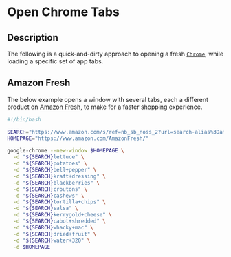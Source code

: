 # Open Chrome Tabs

## Description
The following is a quick-and-dirty approach to opening a fresh [`Chrome`](https://www.google.com/chrome/), while loading a specific set of app tabs.

## Amazon Fresh
The below example opens a window with several tabs, each a different product on [Amazon Fresh](https://www.amazon.com/AmazonFresh), to make for a faster shopping experience.

```bash
#!/bin/bash

SEARCH="https://www.amazon.com/s/ref=nb_sb_noss_2?url=search-alias%3Damazonfresh&field-keywords="
HOMEPAGE="https://www.amazon.com/AmazonFresh/"

google-chrome --new-window $HOMEPAGE \
  -d "${SEARCH}lettuce" \
  -d "${SEARCH}potatoes" \
  -d "${SEARCH}bell+pepper" \
  -d "${SEARCH}kraft+dressing" \
  -d "${SEARCH}blackberries" \
  -d "${SEARCH}croutons" \
  -d "${SEARCH}cashews" \
  -d "${SEARCH}tortilla+chips" \
  -d "${SEARCH}salsa" \
  -d "${SEARCH}kerrygold+cheese" \
  -d "${SEARCH}cabot+shredded" \
  -d "${SEARCH}whacky+mac" \
  -d "${SEARCH}dried+fruit" \
  -d "${SEARCH}water+320" \
  -d $HOMEPAGE
```

